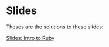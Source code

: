 # Slides
Theses are the solutions to these slides:

[Slides: Intro to Ruby](https://docs.google.com/presentation/d/1vgaBY-wLSe1JphycXlo_b65w3YsHMVjRrXVcOXCm_Jk/edit#slide=id.p)
